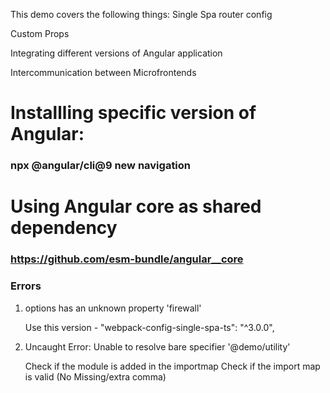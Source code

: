 This demo covers the following things:
Single Spa router config

Custom Props

Integrating different versions of Angular application

Intercommunication between Microfrontends

# Installling specific version of Angular:

### npx @angular/cli@9 new navigation

# Using Angular core as shared dependency

### https://github.com/esm-bundle/angular__core

### Errors

1. options has an unknown property 'firewall'

   Use this version - "webpack-config-single-spa-ts": "^3.0.0",

2. Uncaught Error: Unable to resolve bare specifier '@demo/utility'

   Check if the module is added in the importmap
   Check if the import map is valid (No Missing/extra comma)
